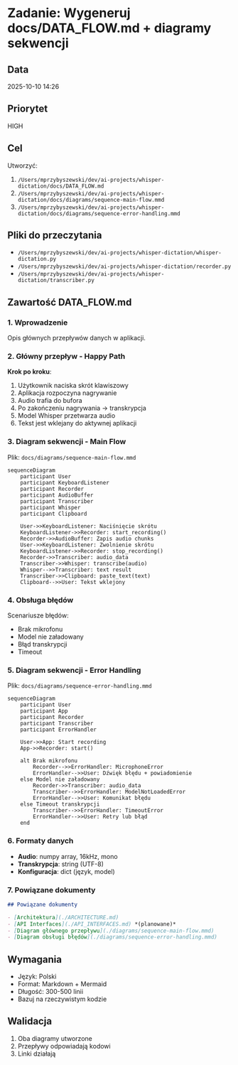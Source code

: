 # Zadanie: Wygeneruj docs/DATA_FLOW.md + diagramy sekwencji

## Data
2025-10-10 14:26

## Priorytet
HIGH

## Cel
Utworzyć:
1. `/Users/mprzybyszewski/dev/ai-projects/whisper-dictation/docs/DATA_FLOW.md`
2. `/Users/mprzybyszewski/dev/ai-projects/whisper-dictation/docs/diagrams/sequence-main-flow.mmd`
3. `/Users/mprzybyszewski/dev/ai-projects/whisper-dictation/docs/diagrams/sequence-error-handling.mmd`

## Pliki do przeczytania
- `/Users/mprzybyszewski/dev/ai-projects/whisper-dictation/whisper-dictation.py`
- `/Users/mprzybyszewski/dev/ai-projects/whisper-dictation/recorder.py`
- `/Users/mprzybyszewski/dev/ai-projects/whisper-dictation/transcriber.py`

## Zawartość DATA_FLOW.md

### 1. Wprowadzenie
Opis głównych przepływów danych w aplikacji.

### 2. Główny przepływ - Happy Path

**Krok po kroku**:
1. Użytkownik naciska skrót klawiszowy
2. Aplikacja rozpoczyna nagrywanie
3. Audio trafia do bufora
4. Po zakończeniu nagrywania → transkrypcja
5. Model Whisper przetwarza audio
6. Tekst jest wklejany do aktywnej aplikacji

### 3. Diagram sekwencji - Main Flow

Plik: `docs/diagrams/sequence-main-flow.mmd`

```mermaid
sequenceDiagram
    participant User
    participant KeyboardListener
    participant Recorder
    participant AudioBuffer
    participant Transcriber
    participant Whisper
    participant Clipboard

    User->>KeyboardListener: Naciśnięcie skrótu
    KeyboardListener->>Recorder: start_recording()
    Recorder->>AudioBuffer: Zapis audio chunks
    User->>KeyboardListener: Zwolnienie skrótu
    KeyboardListener->>Recorder: stop_recording()
    Recorder->>Transcriber: audio_data
    Transcriber->>Whisper: transcribe(audio)
    Whisper-->>Transcriber: text result
    Transcriber->>Clipboard: paste_text(text)
    Clipboard-->>User: Tekst wklejony
```

### 4. Obsługa błędów

Scenariusze błędów:
- Brak mikrofonu
- Model nie załadowany
- Błąd transkrypcji
- Timeout

### 5. Diagram sekwencji - Error Handling

Plik: `docs/diagrams/sequence-error-handling.mmd`

```mermaid
sequenceDiagram
    participant User
    participant App
    participant Recorder
    participant Transcriber
    participant ErrorHandler

    User->>App: Start recording
    App->>Recorder: start()
    
    alt Brak mikrofonu
        Recorder-->>ErrorHandler: MicrophoneError
        ErrorHandler-->>User: Dźwięk błędu + powiadomienie
    else Model nie załadowany
        Recorder->>Transcriber: audio_data
        Transcriber-->>ErrorHandler: ModelNotLoadedError
        ErrorHandler-->>User: Komunikat błędu
    else Timeout transkrypcji
        Transcriber-->>ErrorHandler: TimeoutError
        ErrorHandler-->>User: Retry lub błąd
    end
```

### 6. Formaty danych

- **Audio**: numpy array, 16kHz, mono
- **Transkrypcja**: string (UTF-8)
- **Konfiguracja**: dict (język, model)

### 7. Powiązane dokumenty
```markdown
## Powiązane dokumenty

- [Architektura](./ARCHITECTURE.md)
- [API Interfaces](./API_INTERFACES.md) *(planowane)*
- [Diagram głównego przepływu](./diagrams/sequence-main-flow.mmd)
- [Diagram obsługi błędów](./diagrams/sequence-error-handling.mmd)
```

## Wymagania
- Język: Polski
- Format: Markdown + Mermaid
- Długość: 300-500 linii
- Bazuj na rzeczywistym kodzie

## Walidacja
1. Oba diagramy utworzone
2. Przepływy odpowiadają kodowi
3. Linki działają

